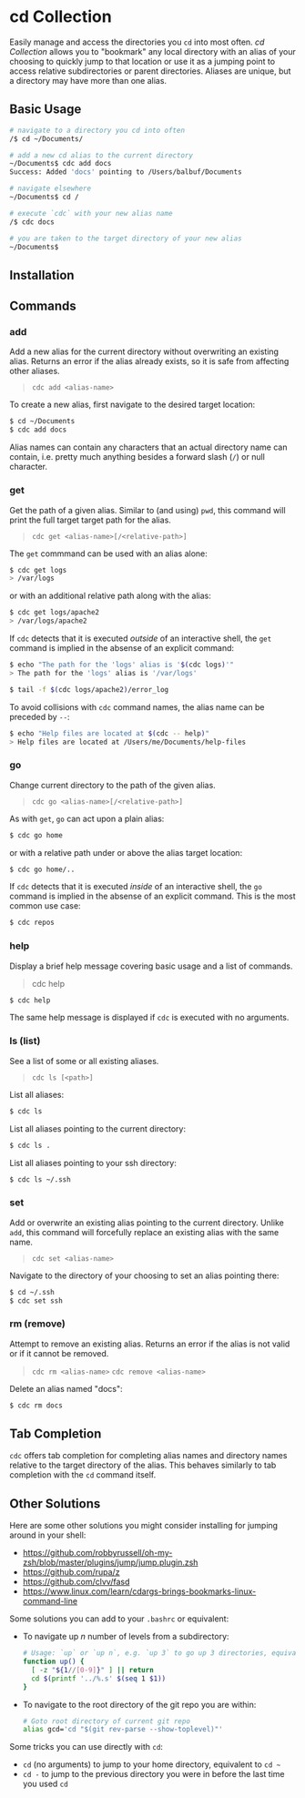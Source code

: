 # cd Collection

Easily manage and access the directories you `cd` into most often. _cd Collection_
allows you to "bookmark" any local directory with an alias of your choosing to
quickly jump to that location or use it as a jumping point to access relative
subdirectories or parent directories. Aliases are unique, but a directory may
have more than one alias.

## Basic Usage

```sh
# navigate to a directory you cd into often
/$ cd ~/Documents/

# add a new cd alias to the current directory
~/Documents$ cdc add docs
Success: Added 'docs' pointing to /Users/balbuf/Documents

# navigate elsewhere
~/Documents$ cd /

# execute `cdc` with your new alias name
/$ cdc docs

# you are taken to the target directory of your new alias
~/Documents$
```

## Installation

## Commands

### add

Add a new alias for the current directory without overwriting an existing alias.
Returns an error if the alias already exists, so it is safe from affecting other aliases.

> `cdc add <alias-name>`

To create a new alias, first navigate to the desired target location:

```sh
$ cd ~/Documents
$ cdc add docs
```

Alias names can contain any characters that an actual directory name can contain, i.e.
pretty much anything besides a forward slash (`/`) or null character.

### get

Get the path of a given alias. Similar to (and using) `pwd`, this command will print the
full target target path for the alias.

> `cdc get <alias-name>[/<relative-path>]`

The `get` commmand can be used with an alias alone:

```sh
$ cdc get logs
> /var/logs
```

or with an additional relative path along with the alias:

```sh
$ cdc get logs/apache2
> /var/logs/apache2
```

If `cdc` detects that it is executed _outside_ of an interactive shell, the `get` command
is implied in the absense of an explicit command:

```sh
$ echo "The path for the 'logs' alias is '$(cdc logs)'"
> The path for the 'logs' alias is '/var/logs'

$ tail -f $(cdc logs/apache2)/error_log
```

To avoid collisions with `cdc` command names, the alias name can be preceded by `--`:

```sh
$ echo "Help files are located at $(cdc -- help)"
> Help files are located at /Users/me/Documents/help-files
```

### go

Change current directory to the path of the given alias.

> `cdc go <alias-name>[/<relative-path>]`

As with `get`, `go` can act upon a plain alias:

```sh
$ cdc go home
```

or with a relative path under or above the alias target location:

```sh
$ cdc go home/..
```

If `cdc` detects that it is executed _inside_ of an interactive shell, the `go` command
is implied in the absense of an explicit command. This is the most common use case:

```sh
$ cdc repos
```

### help

Display a brief help message covering basic usage and a list of commands.

> cdc help

```sh
$ cdc help
```

The same help message is displayed if `cdc` is executed with no arguments.

### ls (list)

See a list of some or all existing aliases.

> `cdc ls [<path>]`

List all aliases:

```sh
$ cdc ls

```

List all aliases pointing to the current directory:

```sh
$ cdc ls .
```

List all aliases pointing to your ssh directory:

```sh
$ cdc ls ~/.ssh
```

### set

Add or overwrite an existing alias pointing to the current directory. Unlike `add`,
this command will forcefully replace an existing alias with the same name.

> `cdc set <alias-name>`

Navigate to the directory of your choosing to set an alias pointing there:

```sh
$ cd ~/.ssh
$ cdc set ssh
```

### rm (remove)

Attempt to remove an existing alias. Returns an error if the alias is not valid
or if it cannot be removed.

> `cdc rm <alias-name>`
> `cdc remove <alias-name>`

Delete an alias named "docs":

```sh
$ cdc rm docs
```

## Tab Completion

`cdc` offers tab completion for completing alias names and directory names relative to the target directory of the alias.
This behaves similarly to tab completion with the `cd` command itself.

## Other Solutions

Here are some other solutions you might consider installing for jumping around in your shell:
- <https://github.com/robbyrussell/oh-my-zsh/blob/master/plugins/jump/jump.plugin.zsh>
- <https://github.com/rupa/z>
- <https://github.com/clvv/fasd>
- <https://www.linux.com/learn/cdargs-brings-bookmarks-linux-command-line>

Some solutions you can add to your `.bashrc` or equivalent:
- To navigate up _n_ number of levels from a subdirectory:

  ```sh
  # Usage: `up` or `up n`, e.g. `up 3` to go up 3 directories, equivalient to cd ../../..
  function up() {
    [ -z "${1//[0-9]}" ] || return
    cd $(printf '../%.s' $(seq 1 $1))
  }
  ```
- To navigate to the root directory of the git repo you are within:

  ```sh
  # Goto root directory of current git repo
  alias gcd='cd "$(git rev-parse --show-toplevel)"'
  ```

Some tricks you can use directly with `cd`:
- `cd` (no arguments) to jump to your home directory, equivalent to `cd ~`
- `cd -` to jump to the previous directory you were in before the last time you used `cd`
